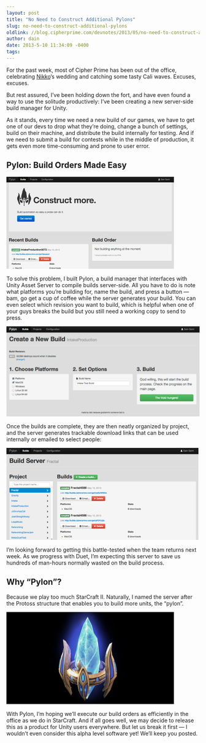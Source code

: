 ```yaml
---
layout: post
title: "No Need to Construct Additional Pylons"
slug: no-need-to-construct-additional-pylons
oldlink: //blog.cipherprime.com/devnotes/2013/05/no-need-to-construct-additional-pylons
author: dain
date: 2013-5-10 11:34:09 -0400
tags: 
---
```


For the past week, most of Cipher Prime has been out of the office, celebrating [Nikko](http://blog.cipherprime.com/author/nikkolai/)‘s wedding and catching some tasty Cali waves. Excuses, excuses.

But rest assured, I’ve been holding down the fort, and have even found a way to use the solitude productively: I’ve been creating a new server-side build manager for Unity.

As it stands, every time we need a new build of our games, we have to get one of our devs to drop what they’re doing, change a bunch of settings, build on their machine, and distribute the build internally for testing. And if we need to submit a build for contests while in the middle of production, it gets even more time-consuming and prone to user error.

Pylon: Build Orders Made Easy
-----------------------------

[![Build orders made easy](/img/blog/pylon-1-x240.jpg)](/img/blog/pylon-1-x240.jpg)

To solve this problem, I built Pylon, a build manager that interfaces with Unity Asset Server to compile builds server-side. All you have to do is note what platforms you’re building for, name the build, and press a button — bam, go get a cup of coffee while the server generates your build. You can even select which revision you want to build, which is helpful when one of your guys breaks the build but you still need a working copy to send to press.

[![](/img/blog/pylon-3-x240.png)](/img/blog/pylon-3-x240.png)

Once the builds are complete, they are then neatly organized by project, and the server generates trackable download links that can be used internally or emailed to select people:

[![pylon 2 x240](/img/blog/pylon-2-x240.png)](/img/blog/pylon-2-x240.png)

I’m looking forward to getting this battle-tested when the team returns next week. As we progress with Duet, I’m expecting this server to save us hundreds of man-hours normally wasted on the build process.

Why “Pylon”?
------------

Because we play too much StarCraft II. Naturally, I named the server after the Protoss structure that enables you to build more units, the “pylon”.

[![starcraft pylon x240](/img/blog/starcraft-pylon-x240.jpg)](/img/blog/starcraft-pylon-x240.jpg)

With Pylon, I’m hoping we’ll execute our build orders as efficiently in the office as we do in StarCraft. And if all goes well, we may decide to release this as a product for Unity users everywhere. But let us break it first — I wouldn’t even consider this alpha level software yet! We’ll keep you posted.
